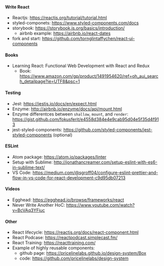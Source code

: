 #### Write React
- Reactjs: https://reactjs.org/tutorial/tutorial.html
- styled-componets: https://www.styled-components.com/docs
- storybook: https://storybook.js.org/basics/introduction/
  - airbnb example: https://airbnb.io/react-dates
- fork and start: https://github.com/tornglintaffychen/react-ui-components

#### Books
- Learning React: Functional Web Development with React and Redux
  - Book: https://www.amazon.com/gp/product/1491954620/ref=oh_aui_search_detailpage?ie=UTF8&psc=1


#### Testing
 - Jest: https://jestjs.io/docs/en/expect.html
 - Enzyme: http://airbnb.io/enzyme/docs/api/mount.html
 - Enzyme differentces between `shallow`, `mount`, and `render`: https://gist.github.com/fokusferit/e4558d384e4e9cab95d04e5f35d4f913
 - jest-styled-components: https://github.com/styled-components/jest-styled-components (optional)


#### ESLint
 - Atom package: https://atom.io/packages/linter
 - Setup with Sublime: http://jonathancreamer.com/setup-eslint-with-es6-in-sublime-text/
 - VS Code: https://medium.com/@sgroff04/configure-eslint-prettier-and-flow-in-vs-code-for-react-development-c9d95db07213


#### Videos
 - Egghead: https://egghead.io/browse/frameworks/react
 - Never Write Another HoC: https://www.youtube.com/watch?v=BcVAq3YFiuc


#### Other
 - React lifecycle: https://reactjs.org/docs/react-component.html
 - React Podcase: https://reactpodcast.simplecast.fm/
 - React Training: https://reacttraining.com/
 - Example of highly reusable components:
    - github page: https://pricelinelabs.github.io/design-system/Box
    - code: https://github.com/pricelinelabs/design-system
